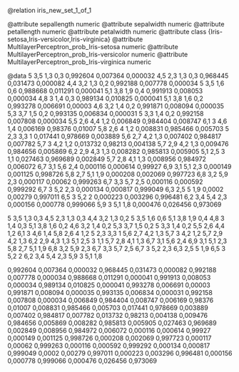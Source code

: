 @relation iris_new_set_1_of_1

@attribute sepallength numeric
@attribute sepalwidth numeric
@attribute petallength numeric
@attribute petalwidth numeric
@attribute class {Iris-setosa,Iris-versicolor,Iris-virginica}
@attribute MultilayerPerceptron_prob_Iris-setosa numeric
@attribute MultilayerPerceptron_prob_Iris-versicolor numeric
@attribute MultilayerPerceptron_prob_Iris-virginica numeric

@data
5 3,5 1,3 0,3         0,992604 0,007364 0,000032
4,5 2,3 1,3 0,3       0,968445 0,031473 0,000082
4,4 3,2 1,3 0,2       0,992188 0,007778 0,000034
5 3,5 1,6 0,6         0,988668 0,011291 0,000041
5,1 3,8 1,9 0,4       0,991913 0,008053 0,000034
4,8 3 1,4 0,3         0,989134 0,010825 0,000041
5,1 3,8 1,6 0,2       0,993278 0,006691 0,00003
4,6 3,2 1,4 0,2       0,991871 0,008094 0,000035
5,3 3,7 1,5 0,2       0,993135 0,006834 0,000031
5 3,3 1,4 0,2         0,992158 0,007808 0,000034
5,5 2,6 4,4 1,2       0,006849 0,984404 0,008747
6,1 3 4,6 1,4         0,006169 0,98376 0,01007
5,8 2,6 4 1,2         0,008831 0,985466 0,005703
5 2,3 3,3 1           0,017441 0,978669 0,003889
5,6 2,7 4,2 1,3       0,007402 0,984817 0,007782
5,7 3 4,2 1,2         0,013732 0,98213 0,004138
5,7 2,9 4,2 1,3       0,009476 0,984656 0,005869
6,2 2,9 4,3 1,3       0,008282 0,985813 0,005905
5,1 2,5 3 1,1         0,027463 0,969689 0,002849
5,7 2,8 4,1 1,3       0,008956 0,984972 0,006072
6,7 3,1 5,6 2,4       0,000116 0,000614 0,99927
6,9 3,1 5,1 2,3       0,000149 0,001125 0,998726
5,8 2,7 5,1 1,9       0,000208 0,002069 0,997723
6,8 3,2 5,9 2,3       0,000117 0,00062 0,999263
6,7 3,3 5,7 2,5       0,000116 0,000592 0,999292
6,7 3 5,2 2,3         0,000134 0,000817 0,999049
6,3 2,5 5 1,9         0,0002 0,00279 0,997011
6,5 3 5,2 2           0,000223 0,003296 0,996481
6,2 3,4 5,4 2,3       0,000156 0,000778 0,999066
5,9 3 5,1 1,8         0,000476 0,026456 0,973069

5 3,5 1,3 0,3
4,5 2,3 1,3 0,3
4,4 3,2 1,3 0,2
5 3,5 1,6 0,6
5,1 3,8 1,9 0,4
4,8 3 1,4 0,3
5,1 3,8 1,6 0,2
4,6 3,2 1,4 0,2
5,3 3,7 1,5 0,2
5 3,3 1,4 0,2
5,5 2,6 4,4 1,2
6,1 3 4,6 1,4
5,8 2,6 4 1,2
5 2,3 3,3 1
5,6 2,7 4,2 1,3
5,7 3 4,2 1,2
5,7 2,9 4,2 1,3
6,2 2,9 4,3 1,3
5,1 2,5 3 1,1
5,7 2,8 4,1 1,3
6,7 3,1 5,6 2,4
6,9 3,1 5,1 2,3
5,8 2,7 5,1 1,9
6,8 3,2 5,9 2,3
6,7 3,3 5,7 2,5
6,7 3 5,2 2,3
6,3 2,5 5 1,9
6,5 3 5,2 2
6,2 3,4 5,4 2,3
5,9 3 5,1 1,8

0,992604 0,007364 0,000032
0,968445 0,031473 0,000082
0,992188 0,007778 0,000034
0,988668 0,011291 0,000041
0,991913 0,008053 0,000034
0,989134 0,010825 0,000041
0,993278 0,006691 0,00003
0,991871 0,008094 0,000035
0,993135 0,006834 0,000031
0,992158 0,007808 0,000034
0,006849 0,984404 0,008747
0,006169 0,98376 0,01007
0,008831 0,985466 0,005703
0,017441 0,978669 0,003889
0,007402 0,984817 0,007782
0,013732 0,98213 0,004138
0,009476 0,984656 0,005869
0,008282 0,985813 0,005905
0,027463 0,969689 0,002849
0,008956 0,984972 0,006072
0,000116 0,000614 0,99927
0,000149 0,001125 0,998726
0,000208 0,002069 0,997723
0,000117 0,00062 0,999263
0,000116 0,000592 0,999292
0,000134 0,000817 0,999049
0,0002 0,00279 0,997011
0,000223 0,003296 0,996481
0,000156 0,000778 0,999066
0,000476 0,026456 0,973069
